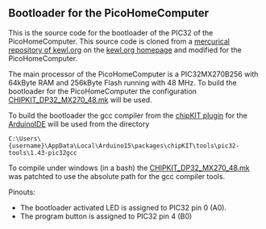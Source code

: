 ## Bootloader for the PicoHomeComputer

This is the source code for the bootloader of the PIC32 of the PicoHomeComputer.
This source code is cloned from a [mercurical repository of kewl.org](http://hg.kewl.org/pub/chipKITPi)
on the [kewl.org homepage](https://wiki.kewl.org/dokuwiki/projects:chipkit32) and modified
for the PicoHomeComputer.

The main processor of the PicoHomeComputer is a PIC32MX270B256 with 64kByte RAM and 256kByte Flash running with 48 MHz.
To build the bootloader for the PicoHomeComputer the configuration [CHIPKIT_DP32_MX270_48.mk](firmware/mk/CHIPKIT_DP32_MX270_48.mk)
will be used.

To build the bootloader the gcc compiler from the [chipKIT plugin](https://chipkit.net/wiki/index.php?title=ChipKIT_core) 
for the [ArduinoIDE](https://www.arduino.cc/en/Main/Software) will be used from the directory

    C:\Users\{username}\AppData\Local\Arduino15\packages\chipKIT\tools\pic32-tools\1.43-pic32gcc
    
To compile under windows (in a bash) the [CHIPKIT_DP32_MX270_48.mk](firmware/mk/CHIPKIT_DP32_MX270_48.mk) was patchted to use
the absolute path for the gcc compiler tools.

Pinouts:
* The bootloader activated LED is assigned to PIC32 pin 0 (A0).
* The program button is assigned to PIC32 pin 4 (B0)
